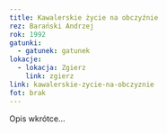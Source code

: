 ```yaml
---
title: Kawalerskie życie na obczyźnie
rez: Barański Andrzej
rok: 1992
gatunki: 
  - gatunek: gatunek
lokacje:
  - lokacja: Zgierz
    link: zgierz
link: kawalerskie-zycie-na-obczyznie
fot: brak
---
```

Opis wkrótce…